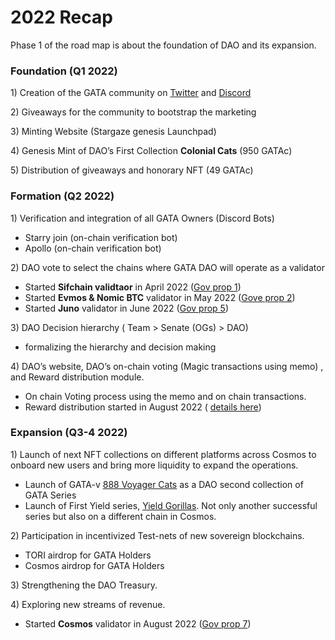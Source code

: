 # 2022 Recap

Phase 1 of the road map is about the foundation of DAO and its expansion.&#x20;

### Foundation (Q1 2022)

1\) Creation of the GATA community on [Twitter](https://twitter.com/GataDaoZone) and [Discord](https://discord.gg/pNnZnZmu36)

2\) Giveaways for the community to bootstrap the marketing

3\) Minting Website (Stargaze genesis Launchpad)&#x20;

4\) Genesis Mint of DAO’s First Collection **Colonial Cats** (950 GATAc)

5\) Distribution of giveaways and honorary NFT (49 GATAc)

### Formation (Q2 2022)

1\)    Verification and integration of all GATA Owners (Discord Bots)

* Starry join (on-chain verification bot)&#x20;
* Apollo (on-chain verification bot)

2\)    DAO vote to select the chains where GATA DAO will operate as a validator

* Started **Sifchain validtaor** in April 2022 ([Gov prop 1](../gata-hub-ventures/gata-nft-dao/gata-constitution/governance-proposal-1.md))
* Started **Evmos & Nomic BTC** validator in May 2022 ([Gove prop 2](../gata-hub-ventures/gata-nft-dao/gata-constitution/governance-proposal-2.md))
* Started **Juno** validator in June 2022 ([Gov prop 5](../gata-hub-ventures/gata-nft-dao/gata-constitution/governance-proposal-5.md))

3\)   DAO Decision hierarchy ( Team > Senate (OGs) > DAO)&#x20;

* formalizing the hierarchy and decision making&#x20;

4\)    DAO’s website, DAO’s  on-chain voting (Magic transactions using memo) , and Reward distribution module.&#x20;

* On chain Voting process using the memo and on chain transactions.&#x20;
* Reward distribution started in August 2022 ( [details here](../gata-hub-ventures/gata-nft-dao/dao-revenue-distribution/))

### Expansion  (Q3-4 2022)

1\)    Launch of next NFT collections on different platforms across Cosmos to onboard new users and bring more liquidity to expand the operations.

* Launch of GATA-v [888 Voyager Cats](../gata-hub-ventures/gata-nft-dao/about-gata-series/origin-of-voyagers.md) as a DAO second collection of GATA Series&#x20;
* Launch of First Yield series, [Yield Gorillas](../gata-hub-ventures/yield-gorilla/). Not only another successful series but also on a different chain in Cosmos.  &#x20;

2\)    Participation in incentivized Test-nets of new sovereign blockchains.

* TORI airdrop for GATA Holders&#x20;
* Cosmos airdrop for GATA Holders

3\)    Strengthening the DAO Treasury.

4\)    Exploring new streams of revenue.

* Started **Cosmos** validator in August 2022 ([Gov prop 7](../gata-hub-ventures/gata-nft-dao/gata-constitution/governance-proposal-7.md))
